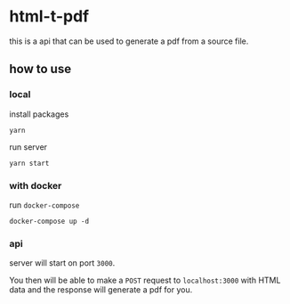 # html-t-pdf
this is a api that can be used to generate a pdf from a source file.

## how to use

### local

install packages
```
yarn
```

run server

```
yarn start
```

### with docker
run `docker-compose`
```
docker-compose up -d
```

### api

server will start on port `3000`.

You then will be able to make a `POST` request to `localhost:3000` with HTML data and the response will generate a pdf for you.
